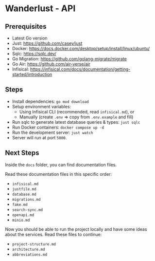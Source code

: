 # Wanderlust - API

## Prerequisites

- Latest Go version
- Just: https://github.com/casey/just
- Docker: https://docs.docker.com/desktop/setup/install/linux/ubuntu/
- Sqlc: https://sqlc.dev/
- Go Migration: https://github.com/golang-migrate/migrate
- Go Air: https://github.com/air-verse/air
- Infisical: https://infisical.com/docs/documentation/getting-started/introduction

## Steps

- Install dependencies: `go mod download`
- Setup environment variables:
  - Using Infisical CLI (recommended, read `infisical.md`), or
  - Manually (create `.env` => copy from `.env.example` and fill)
- Run sqlc to generate latest database queries & types: `just sqlc`
- Run Docker containers: `docker compose up -d`
- Run the development server: `just watch`
- Server will run at port `5000`.

## Next Steps

Inside the `docs` folder, you can find documentation files.

Read these documentation files in this specific order:

- `infisical.md`
- `justfile.md`
- `database.md`
- `migrations.md`
- `fake.md`
- `search-sync.md`
- `openapi.md`
- `minio.md`

Now you should be able to run the project locally and have some ideas about the services. Read these files to continue:

- `project-structure.md`
- `architecture.md`
- `abbreviations.md`
